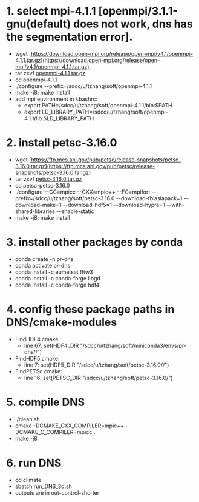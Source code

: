 
# 1. select mpi-4.1.1 [openmpi/3.1.1-gnu(default) does not work, dns has the segmentation error].

- wget [https://download.open-mpi.org/release/open-mpi/v4.1/openmpi-4.1.1.tar.gz](https://download.open-mpi.org/release/open-mpi/v4.1/openmpi-4.1.1.tar.gz)
- tar zxvf [openmpi-4.1.1.tar.gz](https://download.open-mpi.org/release/open-mpi/v4.1/openmpi-4.1.1.tar.gz)
- cd openmpi-4.1.1
- ./configure --prefix=/sdcc/u/tzhang/soft/openmpi-4.1.1
- make -j8; make install
- add mpi environment in /.bashrc:
    - export PATH=/sdcc/u/tzhang/soft/openmpi-4.1.1/bin:$PATH
    - export LD_LIBRARY_PATH=/sdcc/u/tzhang/soft/openmpi-4.1.1/lib:$LD_LIBRARY_PATH

# 2. install petsc-3.16.0

- wget [https://ftp.mcs.anl.gov/pub/petsc/release-snapshots/petsc-3.16.0.tar.gz](https://ftp.mcs.anl.gov/pub/petsc/release-snapshots/petsc-3.16.0.tar.gz)
- tar zxvf [petsc-3.16.0.tar.gz](https://ftp.mcs.anl.gov/pub/petsc/release-snapshots/petsc-3.16.0.tar.gz)
- cd petsc-petsc-3.16.0
- ./configure --CC=mpicc --CXX=mpic++ --FC=mpifort --prefix=/sdcc/u/tzhang/soft/petsc-3.16.0 --download-fblaslapack=1 --download-make=1 --download-hdf5=1 --download-hypre=1 --with-shared-libraries --enable-static
- make -j8; make install

# 3. install other packages by conda

- conda create -n pr-dns
- conda activate pr-dns
- conda install -c eumetsat fftw3
- conda install -c conda-forge libgd
- conda install -c conda-forge hdf4

# 4. config these package paths in DNS/cmake-modules

- FindHDF4.cmake:
    - line 67: set(HDF4_DIR "/sdcc/u/tzhang/soft/miniconda3/envs/pr-dns//")
- FindHDF5.cmake:
    - line 7: set(HDF5_DIR "/sdcc/u/tzhang/soft/petsc-3.16.0//")
- FindPETSc.cmake:
    - line 16: set(PETSC_DIR "/sdcc/u/tzhang/soft/petsc-3.16.0/")

# 5. compile DNS

- ./clean.sh
- cmake -DCMAKE_CXX_COMPILER=mpic++ -DCMAKE_C_COMPILER=mpicc .
- make -j8

# 6. run DNS

- cd climate
- sbatch run_DNS_3d.sh
- outputs are in out-control-shorter



